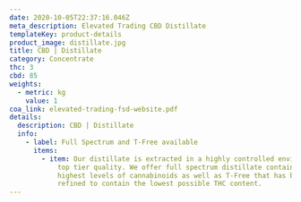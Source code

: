 ```yaml
---
date: 2020-10-05T22:37:16.046Z
meta_description: Elevated Trading CBD Distillate
templateKey: product-details
product_image: distillate.jpg
title: CBD | Distillate
category: Concentrate
thc: 3
cbd: 85
weights:
  - metric: kg
    value: 1
coa_link: elevated-trading-fsd-website.pdf
details:
  description: CBD | Distillate
  info:
    - label: Full Spectrum and T-Free available
      items:
        - item: Our distillate is extracted in a highly controlled environment to ensure
            top tier quality. We offer full spectrum distillate containing the
            highest levels of cannabinoids as well as T-Free that has been
            refined to contain the lowest possible THC content.
---
```

